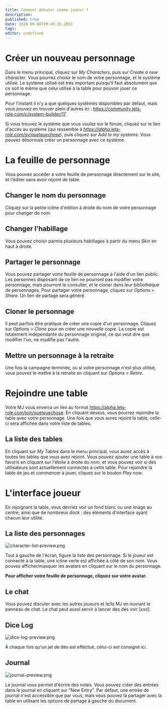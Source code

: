 ```yaml
---
title: Comment débuter comme joueur ?
description: 
published: true
date: 2020-09-08T09:49:20.205Z
tags: 
editor: undefined
---
```


# Créer un nouveau personnage

Dans le menu principal, cliquez sur *My Characters*, puis sur *Create a new character*. Vous pourrez choisir le nom de votre personnage, et le système utilisé. Le système utilisé est très important puisqu'il faut absolument que ce soit le même que celui utilisé à la table pour pouvoir jouer ce personnage.

Pour l'instant il n'y a que quelques systèmes disponibles par défaut, mais vous pouvez en trouver plein d'autres ici : https://community.lets-role.com/c/system-builder/17

Si vous trouvez le système que vous voulez sur le forum, cliquez sur le lien d'accès au système (qui ressemble à *https://alpha.lets-role.com/sy/quelquechose*), puis cliquez sur *Add to my systems*. Vous pouvez désormais créer un personnage avec ce système.

# La feuille de personnage
Vous pouvez accéder à votre feuille de personnage directement sur le site, et l'éditer sans avoir rejoint de table.

## Changer le nom du personnage
Cliquez sur la petite icône d'édition à droite du nom de votre personnage pour changer de nom.

## Changer l'habillage
Vous pouvez choisir parmis plusieurs habillages à partir du menu *Skin* en haut à droite.

## Partager le personnage
Vous pouvez partager votre feuille de personnage à l'aide d'un lien public. Les personnes disposant de ce lien ne pourront pas modifier votre personnage, mais pourront le consulter, et le cloner dans leur bibliothèque de personnages. Pour partager votre personnage, cliquez sur *Options* > *Share*. Un lien de partage sera généré.

## Cloner le personnage
Il peut parfois être pratique de créer une copie d'un personnage. Cliquez sur *Options* > *Clone* pour en créer une nouvelle copie. La copie est totalement indépendante du personnage original, ce qui veut dire que modifier l'un, ne modifie pas l'autre.

## Mettre un personnage à la retraite
Une fois la campagne terminée, où si votre personnage n'est plus utilisé, vous pouvez le mettre à la retraite en cliquant sur *Options* > *Retire*.

# Rejoindre une table
Votre MJ vous enverra un lien au format https://alpha.lets-role.com/join/quelquechose. En cliquant dessus, vous pourrez rejoindre la table avec votre personnage. Une fois que vous aurez rejoint la table, celle-ci sera affichée dans votre liste de tables.

## La liste des tables
En cliquant sur *My Tables* dans le menu principal, vous aurez accès à toutes les tables que vous avez rejoint. Vous pouvez ajouter une table à vos favoris en cliquant sur l'étoile à droite du nom, et vous pouvez voir si des utilisateurs sont actuellement connectés à cette table. Pour rejoindre la table de jeu et commencer à jouer, cliquez sur le bouton *Play now*.

# L'interface joueur
En rejoignant la table, vous devriez voir un fond blanc ou une image au centre, ainsi que de nombreux *dock* : des éléments d'interface ayant chacun leur utilité.

## La liste des personnages
![character-list-preview.png](/medias/french/character-list-preview.png)

Tout à gauche de l'écran, figure la liste des personnage. Si le joueur est connecté à la table, une icône verte est affichée à côté de son nom. Vous pouvez afficher/masquer les avatars en cliquant sur le nom du personnage.

**Pour afficher votre feuille de personnage, cliquez sur votre avatar.**

## Le chat
Vous pouvez discuter avec les autres joueurs et le/la MJ en ouvrant le panneau de chat. Le chat peut aussi servir à lancer des dés voir [xxx].

## Dice Log

![dice-log-preview.png](/medias/french/dice-log-preview.png)

À chaque fois qu'un jet de dés est effectué, celui-ci est consigné ici.

## Journal
![journal-preview.png](/medias/french/journal-preview.png)

Le journal vous permet d'écrire des notes. Vous pouvez créer des entrées dans le journal en cliquant sur "New Entry". Par défaut, une entrée de journal n'est accessible que par vous, mais vous pouvez la partager avec la table en utilisant les options de partage à gauche du document.

